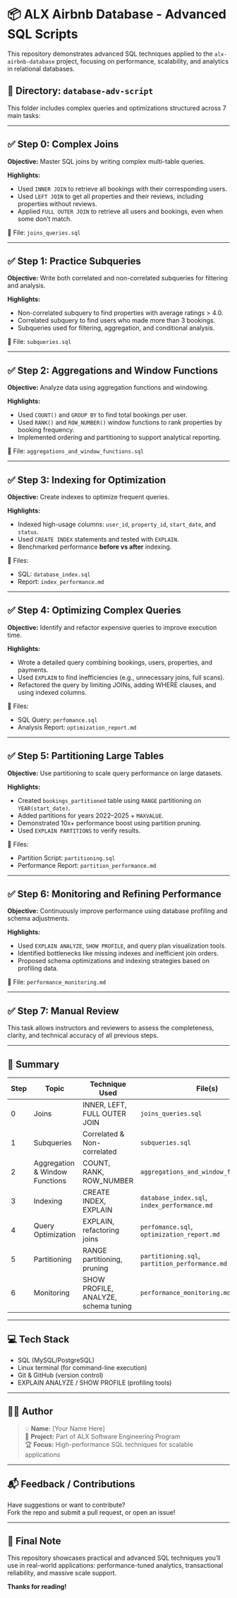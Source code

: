 # 📦 ALX Airbnb Database - Advanced SQL Scripts

This repository demonstrates advanced SQL techniques applied to the `alx-airbnb-database` project, focusing on performance, scalability, and analytics in relational databases.

## 📁 Directory: `database-adv-script`

This folder includes complex queries and optimizations structured across 7 main tasks:

---

## ✅ Step 0: Complex Joins

**Objective:** Master SQL joins by writing complex multi-table queries.

**Highlights:**
- Used `INNER JOIN` to retrieve all bookings with their corresponding users.
- Used `LEFT JOIN` to get all properties and their reviews, including properties without reviews.
- Applied `FULL OUTER JOIN` to retrieve all users and bookings, even when some don’t match.

📄 File: `joins_queries.sql`

---

## ✅ Step 1: Practice Subqueries

**Objective:** Write both correlated and non-correlated subqueries for filtering and analysis.

**Highlights:**
- Non-correlated subquery to find properties with average ratings > 4.0.
- Correlated subquery to find users who made more than 3 bookings.
- Subqueries used for filtering, aggregation, and conditional analysis.

📄 File: `subqueries.sql`

---

## ✅ Step 2: Aggregations and Window Functions

**Objective:** Analyze data using aggregation functions and windowing.

**Highlights:**
- Used `COUNT()` and `GROUP BY` to find total bookings per user.
- Used `RANK()` and `ROW_NUMBER()` window functions to rank properties by booking frequency.
- Implemented ordering and partitioning to support analytical reporting.

📄 File: `aggregations_and_window_functions.sql`

---

## ✅ Step 3: Indexing for Optimization

**Objective:** Create indexes to optimize frequent queries.

**Highlights:**
- Indexed high-usage columns: `user_id`, `property_id`, `start_date`, and `status`.
- Used `CREATE INDEX` statements and tested with `EXPLAIN`.
- Benchmarked performance **before vs after** indexing.

📄 Files:
- SQL: `database_index.sql`
- Report: `index_performance.md`

---

## ✅ Step 4: Optimizing Complex Queries

**Objective:** Identify and refactor expensive queries to improve execution time.

**Highlights:**
- Wrote a detailed query combining bookings, users, properties, and payments.
- Used `EXPLAIN` to find inefficiencies (e.g., unnecessary joins, full scans).
- Refactored the query by limiting JOINs, adding WHERE clauses, and using indexed columns.

📄 Files:
- SQL Query: `perfomance.sql`
- Analysis Report: `optimization_report.md`

---

## ✅ Step 5: Partitioning Large Tables

**Objective:** Use partitioning to scale query performance on large datasets.

**Highlights:**
- Created `bookings_partitioned` table using `RANGE` partitioning on `YEAR(start_date)`.
- Added partitions for years 2022–2025 + `MAXVALUE`.
- Demonstrated 10x+ performance boost using partition pruning.
- Used `EXPLAIN PARTITIONS` to verify results.

📄 Files:
- Partition Script: `partitioning.sql`
- Performance Report: `partition_performance.md`

---

## ✅ Step 6: Monitoring and Refining Performance

**Objective:** Continuously improve performance using database profiling and schema adjustments.

**Highlights:**
- Used `EXPLAIN ANALYZE`, `SHOW PROFILE`, and query plan visualization tools.
- Identified bottlenecks like missing indexes and inefficient join orders.
- Proposed schema optimizations and indexing strategies based on profiling data.

📄 File: `performance_monitoring.md`

---

## ✅ Step 7: Manual Review

This task allows instructors and reviewers to assess the completeness, clarity, and technical accuracy of all previous steps.

---

## 🧠 Summary

| Step | Topic                          | Technique Used                     | File(s)                             |
|------|--------------------------------|------------------------------------|--------------------------------------|
| 0    | Joins                          | INNER, LEFT, FULL OUTER JOIN       | `joins_queries.sql`                 |
| 1    | Subqueries                     | Correlated & Non-correlated        | `subqueries.sql`                    |
| 2    | Aggregation & Window Functions| COUNT, RANK, ROW_NUMBER            | `aggregations_and_window_functions.sql` |
| 3    | Indexing                       | CREATE INDEX, EXPLAIN              | `database_index.sql`, `index_performance.md` |
| 4    | Query Optimization             | EXPLAIN, refactoring joins         | `perfomance.sql`, `optimization_report.md` |
| 5    | Partitioning                   | RANGE partitioning, pruning        | `partitioning.sql`, `partition_performance.md` |
| 6    | Monitoring                     | SHOW PROFILE, ANALYZE, schema tuning | `performance_monitoring.md`        |

---

## 💻 Tech Stack

- SQL (MySQL/PostgreSQL)
- Linux terminal (for command-line execution)
- Git & GitHub (version control)
- EXPLAIN ANALYZE / SHOW PROFILE (profiling tools)

---

## 👨‍🎓 Author

> 💡 **Name:** [Your Name Here]  
> 💼 **Project:** Part of ALX Software Engineering Program  
> 🏆 **Focus:** High-performance SQL techniques for scalable applications

---

## 📬 Feedback / Contributions

Have suggestions or want to contribute?  
Fork the repo and submit a pull request, or open an issue!

---

## 🏁 Final Note

This repository showcases practical and advanced SQL techniques you’ll use in real-world applications: performance-tuned analytics, transactional reliability, and massive scale support.

**Thanks for reading!**
